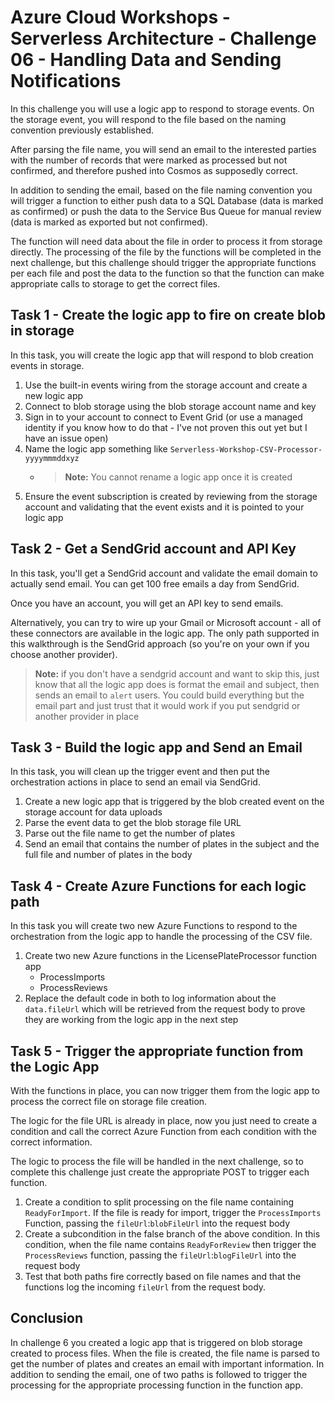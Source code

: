 # Azure Cloud Workshops - Serverless Architecture - Challenge 06 - Handling Data and Sending Notifications

In this challenge you will use a logic app to respond to storage events. On the storage event, you will respond to the file based on the naming convention previously established.

After parsing the file name, you will send an email to the interested parties with the number of records that were marked as processed but not confirmed, and therefore pushed into Cosmos as supposedly correct.

In addition to sending the email, based on the file naming convention you will trigger a function to either push data to a SQL Database (data is marked as confirmed) or push the data to the Service Bus Queue for manual review (data is marked as exported but not confirmed).

The function will need data about the file in order to process it from storage directly. The processing of the file by the functions will be completed in the next challenge, but this challenge should trigger the appropriate functions per each file and post the data to the function so that the function can make appropriate calls to storage to get the correct files.

## Task 1 - Create the logic app to fire on create blob in storage

In this task, you will create the logic app that will respond to blob creation events in storage.

1. Use the built-in events wiring from the storage account and create a new logic app
1. Connect to blob storage using the blob storage account name and key
1. Sign in to your account to connect to Event Grid (or use a managed identity if you know how to do that - I've not proven this out yet but I have an issue open)
1. Name the logic app something like `Serverless-Workshop-CSV-Processor-yyyymmmddxyz`
    - >**Note:** You cannot rename a logic app once it is created
1. Ensure the event subscription is created by reviewing from the storage account and validating that the event exists and it is pointed to your logic app

## Task 2 - Get a SendGrid account and API Key

In this task, you'll get a SendGrid account and validate the email domain to actually send email. You can get 100 free emails a day from SendGrid.

Once you have an account, you will get an API key to send emails.

Alternatively, you can try to wire up your Gmail or Microsoft account - all of these connectors are available in the logic app. The only path supported in this walkthrough is the SendGrid approach (so you're on your own if you choose another provider).

>**Note:** if you don't have a sendgrid account and want to skip this, just know that all the logic app does is format the email and subject, then sends an email to `alert` users.  You could build everything but the email part and just trust that it would work if you put sendgrid or another provider in place

## Task 3 - Build the logic app and Send an Email

In this task, you will clean up the trigger event and then put the orchestration actions in place to send an email via SendGrid.

1. Create a new logic app that is triggered by the blob created event on the storage account for data uploads
1. Parse the event data to get the blob storage file URL
1. Parse out the file name to get the number of plates
1. Send an email that contains the number of plates in the subject and the full file and number of plates in the body

## Task 4 - Create Azure Functions for each logic path

In this task you will create two new Azure Functions to respond to the orchestration from the logic app to handle the processing of the CSV file.

1. Create two new Azure functions in the LicensePlateProcessor function app
    - ProcessImports
    - ProcessReviews
1. Replace the default code in both to log information about the `data.fileUrl` which will be retrieved from the request body to prove they are working from the logic app in the next step

## Task 5 - Trigger the appropriate function from the Logic App

With the functions in place, you can now trigger them from the logic app to process the correct file on storage file creation.

The logic for the file URL is already in place, now you just need to create a condition and call the correct Azure Function from each condition with the correct information.  

The logic to process the file will be handled in the next challenge, so to complete this challenge just create the appropriate POST to trigger each function.

1. Create a condition to split processing on the file name containing `ReadyForImport`.  If the file is ready for import, trigger the `ProcessImports` Function, passing the `fileUrl`:`blobFileUrl` into the request body
1. Create a subcondition in the false branch of the above condition.  In this condition, when the file name contains `ReadyForReview` then trigger the `ProcessReviews` function, passing the `fileUrl`:`blogFileUrl` into the request body
1. Test that both paths fire correctly based on file names and that the functions log the incoming `fileUrl` from the request body.

## Conclusion

In challenge 6 you created a logic app that is triggered on blob storage created to process files.  When the file is created, the file name is parsed to get the number of plates and creates an email with important information.  In addition to sending the email, one of two paths is followed to trigger the processing for the appropriate processing function in the function app.
